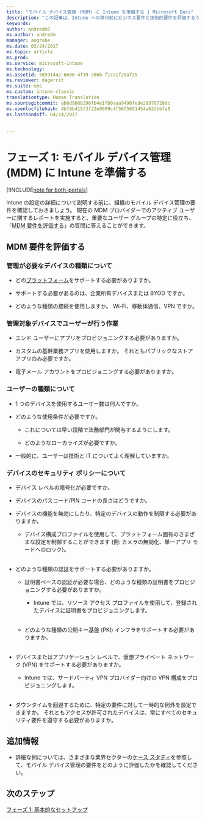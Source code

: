 ```yaml
---
title: "モバイル デバイス管理 (MDM) に Intune を準備する | Microsoft Docs"
description: "この記事は、Intune への移行前にビジネス要件と技術的要件を評価するうえで役立ちます。"
keywords: 
author: andredm7
ms.author: andredm
manager: angrobe
ms.date: 03/24/2017
ms.topic: article
ms.prod: 
ms.service: microsoft-intune
ms.technology: 
ms.assetid: 58591442-6606-4f39-a06b-f17a1f25af25
ms.reviewer: dagerrit
ms.suite: ems
ms.custom: intune-classic
translationtype: Human Translation
ms.sourcegitcommit: ab6d9b6b296fb4e1fb0aaa9496fede28976728dc
ms.openlocfilehash: 4bf9bd15f3f22e0609c4f56f5651454a62dbb7a8
ms.lasthandoff: 04/14/2017


---
```


# <a name="phase-1-prepare-intune-for-mobile-device-management-mdm"></a>フェーズ 1: モバイル デバイス管理 (MDM) に Intune を準備する

[!INCLUDE[note for both-portals](../includes/note-for-both-portals.md)]

Intune の設定の詳細について説明する前に、組織のモバイル デバイス管理の要件を確認しておきましょう。 現在の MDM プロバイダーでのアクティブ ユーザーに関するレポートを実施すると、重要なユーザー グループの特定に役立ち、「[MDM 要件を評価する](https://docs.microsoft.com/intune/plan-design/migration-phase1-prepare-intune-for-mobile-device-management#assess-mdm-requirements)」の質問に答えることができます。

## <a name="assess-mdm-requirements"></a>MDM 要件を評価する

### <a name="what-kinds-of-devices-do-you-need-to-manage"></a>管理が必要なデバイスの種類について

-   どの[プラットフォーム](https://docs.microsoft.com/intune/get-started/supported-mobile-devices-and-computers)をサポートする必要がありますか。

-   サポートする必要があるのは、企業所有デバイスまたは BYOD ですか。

-   どのような種類の接続を使用しますか。 Wi-Fi、移動体通信、VPN ですか。

### <a name="what-do-your-users-need-to-do-on-managed-devices"></a>管理対象デバイスでユーザーが行う作業

-   エンド ユーザーにアプリをプロビジョニングする必要がありますか。

-   カスタムの基幹業務アプリを使用しますか。 それともパブリックなストア アプリのみ必要ですか。

-   電子メール アカウントをプロビジョニングする必要がありますか。

### <a name="what-kinds-of-users"></a>ユーザーの種類について

-   1 つのデバイスを使用するユーザー数は何人ですか。

-   どのような使用条件が必要ですか。

    -   これについては早い段階で法務部門が関与するようにします。

    -   どのようなローカライズが必要ですか。

-   一般的に、ユーザーは技術と IT についてよく理解していますか。

### <a name="what-is-your-device-security-policy"></a>デバイスのセキュリティ ポリシーについて

-   デバイス レベルの暗号化が必要ですか。

-   デバイスのパスコード/PIN コードの長さはどうですか。

-   デバイスの機能を無効にしたり、特定のデバイスの動作を制限する必要がありますか。

    -   デバイス構成プロファイルを使用して、プラットフォーム固有のさまざまな設定を制御することができます (例: カメラの無効化、単一アプリ モードへのロック)。
<br></br>
-   どのような種類の認証をサポートする必要がありますか。

    -   証明書ベースの認証が必要な場合、どのような種類の証明書をプロビジョニングする必要がありますか。

        -   Intune では、リソース アクセス プロファイルを使用して、登録されたデバイスに証明書をプロビジョニングします。
<br></br>
    -   どのような種類の公開キー基盤 (PKI) インフラをサポートする必要がありますか。
<br></br>
-   デバイスまたはアプリケーション レベルで、仮想プライベート ネットワーク (VPN) をサポートする必要がありますか。

    -   Intune では、サードパーティ VPN プロバイダー向けの VPN 構成をプロビジョニングします。
<br></br>
-   ダウンタイムを回避するために、特定の要件に対して一時的な例外を設定できますか。 それともアクセスが許可されたデバイスは、常にすべてのセキュリティ要件を遵守する必要がありますか。

## <a name="additional-information"></a>追加情報

-   詳細な例については、さまざまな業界セクターの[ケース スタディ](https://customers.microsoft.com/story/mwh-global-now-part-of-stantec-secures-mobile-devices-with-intune)を参照して、モバイル デバイス管理の要件をどのように評価したかを確認してください。

## <a name="next-steps"></a>次のステップ

[フェーズ 1: 基本的なセットアップ](https://docs.microsoft.com/intune/plan-design/migration-phase1-basic-setup)

